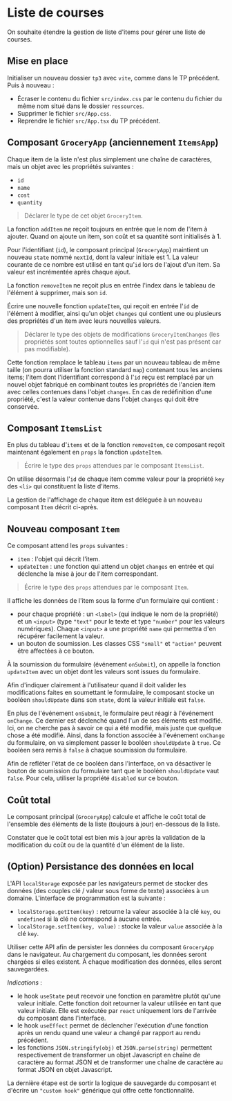 # Liste de courses

On souhaite étendre la gestion de liste d'items pour gérer une liste de courses.

Mise en place
---

Initialiser un nouveau dossier `tp3` avec `vite`, comme dans le TP précédent.
Puis à nouveau :
- Écraser le contenu du fichier `src/index.css` par le contenu du fichier du même nom situé dans le dossier `ressources`.
- Supprimer le fichier `src/App.css`.
- Reprendre le fichier `src/App.tsx` du TP précédent.

Composant `GroceryApp` (anciennement `ItemsApp`)
---

Chaque item de la liste n'est plus simplement une chaîne de caractères, mais un objet avec les propriétés suivantes :
 - `id`
 - `name`
 - `cost`
 - `quantity`

> Déclarer le type de cet objet `GroceryItem`.

La fonction `addItem` ne reçoit toujours en entrée que le nom de l'item à ajouter. Quand on ajoute un item, son coût et sa quantité sont initialisés à 1.

Pour l'identifiant (`id`), le composant principal (`GroceryApp`) maintient un nouveau `state` nommé `nextId`, dont la valeur initiale est 1. La valeur courante de ce nombre est utilisé en tant qu'`id` lors de l'ajout d'un item. Sa valeur est incrémentée après chaque ajout.

La fonction `removeItem` ne reçoit plus en entrée l'index dans le tableau de l'élément à supprimer, mais son `id`.

Écrire une nouvelle fonction `updateItem`, qui reçoit en entrée l'`id` de l'élément à modifier, ainsi qu'un objet `changes` qui contient une ou plusieurs des propriétés d'un item avec leurs nouvelles valeurs.

> Déclarer le type des objets de modifications `GroceryItemChanges` (les propriétés sont toutes optionnelles sauf l'`id` qui n'est pas présent car pas modifiable).

Cette fonction remplace le tableau `items` par un nouveau tableau de même taille (on pourra utiliser la fonction standard `map`) contenant tous les anciens items; l'item dont l'identifiant correspond à l'`id` reçu est remplacé par un nouvel objet fabriqué en combinant toutes les propriétés de l'ancien item avec celles contenues dans l'objet `changes`. En cas de redéfinition d'une propriété, c'est la valeur contenue dans l'objet `changes` qui doit être conservée.

Composant `ItemsList`
---

En plus du tableau d'`items` et de la fonction `removeItem`, ce composant reçoit maintenant également en `props` la fonction `updateItem`.

> Écrire le type des `props` attendues par le composant `ItemsList`.

On utilise désormais l'`id` de chaque item comme valeur pour la propriété `key` des `<li>` qui constituent la liste d'items.

La gestion de l'affichage de chaque item est déléguée à un nouveau composant `Item` décrit ci-après.

Nouveau composant `Item`
---

Ce composant attend les `props` suivantes :
- `item` : l'objet qui décrit l'item.
- `updateItem` : une fonction qui attend un objet `changes` en entrée et qui déclenche la mise à jour de l'item correspondant.

> Écrire le type des `props` attendues par le composant `Item`.

Il affiche les données de l'item sous la forme d'un formulaire qui contient :
- pour chaque propriété : un `<label>` (qui indique le nom de la propriété) et un `<input>` (type `"text"` pour le texte et type `"number"` pour les valeurs numériques). Chaque `<input>` a une propriété `name` qui permettra d'en récupérer facilement la valeur.
- un bouton de soumission. Les classes CSS `"small"` et `"action"` peuvent être affectées à ce bouton.

À la soumission du formulaire (événement `onSubmit`), on appelle la fonction `updateItem` avec un objet dont les valeurs sont issues du formulaire.

Afin d'indiquer clairement à l'utilisateur quand il doit valider les modifications faites en soumettant le formulaire, le composant stocke un booléen `shouldUpdate` dans son `state`, dont la valeur initiale est `false`. 

En plus de l'événement `onSubmit`, le formulaire peut réagir à l'événement `onChange`. Ce dernier est déclenché quand l'*un* de ses éléments est modifié.  Ici, on ne cherche pas à savoir ce qui a été modifié, mais juste que quelque chose a été modifié. Ainsi, dans la fonction associée à l'événement `onChange` du formulaire, on va simplement passer le booléen `shouldUpdate` à `true`. Ce booléen sera remis à `false` à chaque soumission du formulaire.

Afin de refléter l'état de ce booléen dans l'interface, on va désactiver le bouton de soumission du formulaire tant que le booléen `shouldUpdate` vaut `false`. Pour cela, utiliser la propriété `disabled` sur ce bouton.

Coût total
---

Le composant principal (`GroceryApp`) calcule et affiche le coût total de l'ensemble des éléments de la liste (toujours à jour) en-dessous de la liste.

Constater que le coût total est bien mis à jour après la validation de la modification du coût ou de la quantité d'un élément de la liste.

(Option) Persistance des données en local
---

L'API `localStorage` exposée par les navigateurs permet de stocker des données (des couples clé / valeur sous forme de texte) associées à un domaine. L'interface de programmation est la suivante :
 - `localStorage.getItem(key)` : retourne la valeur associée à la clé `key`, ou `undefined` si la clé ne correspond à aucune entrée.
 - `localStorage.setItem(key, value)` : stocke la valeur `value` associée à la clé `key`.

 Utiliser cette API afin de persister les données du composant `GroceryApp` dans le navigateur. Au chargement du composant, les données seront chargées si elles existent. À chaque modification des données, elles seront sauvegardées.

 _Indications_ :
 - le hook `useState` peut recevoir une fonction en paramètre plutôt qu'une valeur initiale. Cette fonction doit retourner la valeur utilisée en tant que valeur initiale. Elle est exécutée par `react` uniquement lors de l'arrivée du composant dans l'interface.
 - le hook `useEffect` permet de déclencher l'exécution d'une fonction après un rendu quand une valeur a changé par rapport au rendu précédent.
 - les fonctions `JSON.stringify(obj)` et `JSON.parse(string)` permettent respectivement de transformer un objet Javascript en chaîne de caractère au format JSON et de transformer une chaîne de caractère au format JSON en objet Javascript.

 La dernière étape est de sortir la logique de sauvegarde du composant et d'écrire un `"custom hook"` générique qui offre cette fonctionnalité.
